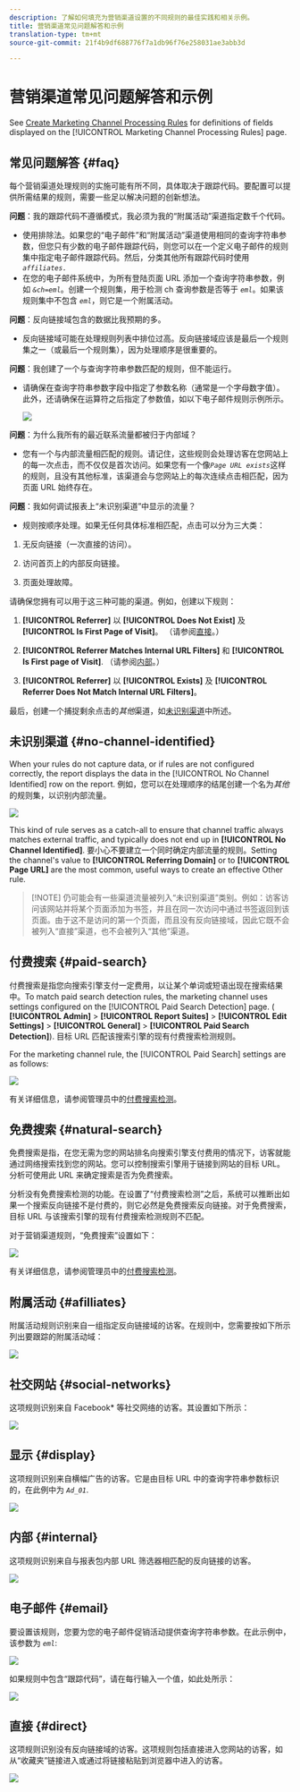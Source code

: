 ```yaml
---
description: 了解如何填充为营销渠道设置的不同规则的最佳实践和相关示例。
title: 营销渠道常见问题解答和示例
translation-type: tm+mt
source-git-commit: 21f4b9df688776f7a1db96f76e258031ae3abb3d

---
```



# 营销渠道常见问题解答和示例

See [Create Marketing Channel Processing Rules](/help/components/c-marketing-channels/c-rules.md) for definitions of fields displayed on the [!UICONTROL Marketing Channel Processing Rules] page.

## 常见问题解答 {#faq}

每个营销渠道处理规则的实施可能有所不同，具体取决于跟踪代码。要配置可以提供所需结果的规则，需要一些足以解决问题的创新想法。

**问题**：我的跟踪代码不遵循模式，我必须为我的“附属活动”渠道指定数千个代码。

* 使用排除法。如果您的“电子邮件”和“附属活动”渠道使用相同的查询字符串参数，但您只有少数的电子邮件跟踪代码，则您可以在一个定义电子邮件的规则集中指定电子邮件跟踪代码。然后，分类其他所有跟踪代码时使用 *`affiliates.`*
* 在您的电子邮件系统中，为所有登陆页面 URL 添加一个查询字符串参数，例如 *`&ch=eml`*。创建一个规则集，用于检测 ch 查询参数是否等于 *`eml`*。如果该规则集中不包含 *`eml`*，则它是一个附属活动。

**问题**：反向链接域包含的数据比我预期的多。

* 反向链接域可能在处理规则列表中排位过高。反向链接域应该是最后一个规则集之一（或最后一个规则集），因为处理顺序是很重要的。

**问题**：我创建了一个与查询字符串参数匹配的规则，但不能运行。

* 请确保在查询字符串参数字段中指定了参数名称（通常是一个字母数字值）。此外，还请确保在运算符之后指定了参数值，如以下电子邮件规则示例所示。

   ![](assets/example_email.png)

**问题**：为什么我所有的最近联系流量都被归于内部域？

* 您有一个与内部流量相匹配的规则。请记住，这些规则会处理访客在您网站上的每一次点击，而不仅仅是首次访问。如果您有一个像&#x200B;*`Page URL exists`*&#x200B;这样的规则，且没有其他标准，该渠道会与您网站上的每次连续点击相匹配，因为页面 URL 始终存在。

**问题**：我如何调试报表上“未识别渠道”中显示的流量？

* 规则按顺序处理。如果无任何具体标准相匹配，点击可以分为三大类：

1. 无反向链接（一次直接的访问）。

2. 访问首页上的内部反向链接。

3. 页面处理故障。

请确保您拥有可以用于这三种可能的渠道。例如，创建以下规则：

1. **[!UICONTROL Referrer]** 以 **[!UICONTROL Does Not Exist]** 及 **[!UICONTROL Is First Page of Visit]**。 （请参阅[直接](/help/components/c-marketing-channels/c-faq.md)。）

2. **[!UICONTROL Referrer Matches Internal URL Filters]** 和 **[!UICONTROL Is First page of Visit]**. （请参阅[内部](/help/components/c-marketing-channels/c-faq.md)。）

3. **[!UICONTROL Referrer]** 以 **[!UICONTROL Exists]** 及 **[!UICONTROL Referrer Does Not Match Internal URL Filters]**。

最后，创建一个捕捉剩余点击的&#x200B;*其他*&#x200B;渠道，如[未识别渠道](/help/components/c-marketing-channels/c-faq.md#no-channel-identified)中所述。

## 未识别渠道 {#no-channel-identified}

When your rules do not capture data, or if rules are not configured correctly, the report displays the data in the [!UICONTROL No Channel Identified] row on the report. 例如，您可以在处理顺序的结尾创建一个名为&#x200B;*其他*&#x200B;的规则集，以识别内部流量。

![](assets/example_other.png)

This kind of rule serves as a catch-all to ensure that channel traffic always matches external traffic, and typically does not end up in **[!UICONTROL No Channel Identified]**. 要小心不要建立一个同时确定内部流量的规则。Setting the channel&#39;s value to **[!UICONTROL Referring Domain]** or to **[!UICONTROL Page URL]** are the most common, useful ways to create an effective Other rule.

> [!NOTE] 仍可能会有一些渠道流量被列入“未识别渠道”类别。例如：访客访问该网站并将某个页面添加为书签，并且在同一次访问中通过书签返回到该页面。由于这不是访问的第一个页面，而且没有反向链接域，因此它既不会被列入“直接”渠道，也不会被列入“其他”渠道。

## 付费搜索 {#paid-search}

付费搜索是指您向搜索引擎支付一定费用，以让某个单词或短语出现在搜索结果中。To match paid search detection rules, the marketing channel uses settings configured on the [!UICONTROL Paid Search Detection] page. ( **[!UICONTROL Admin]** > **[!UICONTROL Report Suites]** > **[!UICONTROL Edit Settings]** > **[!UICONTROL General]** > **[!UICONTROL Paid Search Detection]**). 目标 URL 匹配该搜索引擎的现有付费搜索检测规则。

For the marketing channel rule, the [!UICONTROL Paid Search] settings are as follows:

![](assets/example_paid_search.png)

有关详细信息，请参阅管理员中的[付费搜索检测](https://docs.adobe.com/content/help/en/analytics/admin/admin-tools/paid-search-detection/paid-search-detection.html)。

## 免费搜索 {#natural-search}

免费搜索是指，在您无需为您的网站排名向搜索引擎支付费用的情况下，访客就能通过网络搜索找到您的网站。您可以控制搜索引擎用于链接到网站的目标 URL。分析可使用此 URL 来确定搜索是否为免费搜索。

分析没有免费搜索检测的功能。在设置了“付费搜索检测”之后，系统可以推断出如果一个搜索反向链接不是付费的，则它必然是免费搜索反向链接。对于免费搜索，目标 URL 与该搜索引擎的现有付费搜索检测规则不匹配。

对于营销渠道规则，“免费搜索”设置如下：

![](assets/example_natural_search.png)

有关详细信息，请参阅管理员中的[付费搜索检测](https://docs.adobe.com/content/help/en/analytics/admin/admin-tools/paid-search-detection/paid-search-detection.html)。

## 附属活动 {#afilliates}

附属活动规则识别来自一组指定反向链接域的访客。在规则中，您需要按如下所示列出要跟踪的附属活动域：

![](assets/example_affiliates.png)

## 社交网站 {#social-networks}

这项规则识别来自 Facebook* 等社交网络的访客。其设置如下所示：

![](assets/example_social.png)

## 显示 {#display}

这项规则识别来自横幅广告的访客。它是由目标 URL 中的查询字符串参数标识的，在此例中为 *`Ad_01`*.

![](assets/example_display.png)

## 内部 {#internal}

这项规则识别来自与报表包内部 URL 筛选器相匹配的反向链接的访客。

![](assets/example_internal.png)

## 电子邮件 {#email}

要设置该规则，您要为您的电子邮件促销活动提供查询字符串参数。在此示例中，该参数为 *`eml`*:

![](assets/example_email.png)

如果规则中包含“跟踪代码”，请在每行输入一个值，如此处所示：

![](assets/tracking_code.png)

## 直接 {#direct}

这项规则识别没有反向链接域的访客。这项规则包括直接进入您网站的访客，如从“收藏夹”链接进入或通过将链接粘贴到浏览器中进入的访客。

![](assets/example_direct.png)

